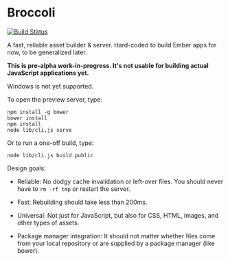 # Broccoli

[![Build Status](https://travis-ci.org/joliss/broccoli.png?branch=master)](https://travis-ci.org/joliss/broccoli)

A fast, reliable asset builder & server. Hard-coded to build Ember apps for
now, to be generalized later.

**This is pre-alpha work-in-progress. It's not usable for building actual JavaScript applications yet.**

Windows is not yet supported.

To open the preview server, type:

```
npm install -g bower
bower install
npm install
node lib/cli.js serve
```

Or to run a one-off build, type:

```
node lib/cli.js build public
```

Design goals:

* Reliable: No dodgy cache invalidation or left-over files. You should never
  have to `rm -rf tmp` or restart the server.

* Fast: Rebuilding should take less than 200ms.

* Universal: Not just for JavaScript, but also for CSS, HTML, images, and
  other types of assets.

* Package manager integration: It should not matter whether files come from
  your local repository or are supplied by a package manager (like bower).
